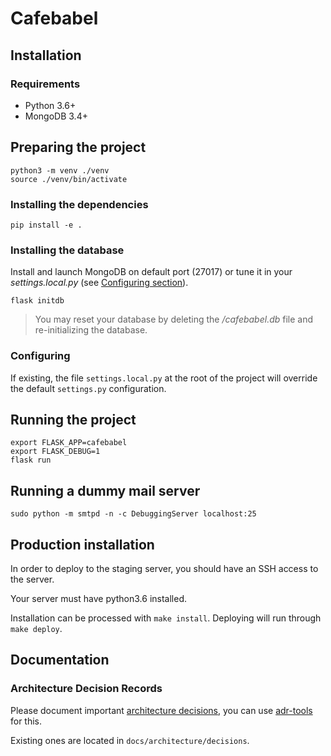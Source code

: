# Cafebabel


## Installation


### Requirements

- Python 3.6+
- MongoDB 3.4+


## Preparing the project

```
python3 -m venv ./venv
source ./venv/bin/activate
```

### Installing the dependencies

```
pip install -e .
```

### Installing the database

Install and launch MongoDB on default port (27017) or tune it in your
_settings.local.py_ (see [Configuring section](#Configuring)).

```
flask initdb
```

> You may reset your database by deleting the _/cafebabel.db_ file and
re-initializing the database.

### Configuring

If existing, the file `settings.local.py` at the root of the project will
override the default `settings.py` configuration.


## Running the project

```
export FLASK_APP=cafebabel
export FLASK_DEBUG=1
flask run
```


## Running a dummy mail server

```
sudo python -m smtpd -n -c DebuggingServer localhost:25
```


## Production installation

In order to deploy to the staging server, you should have an SSH access
to the server.

Your server must have python3.6 installed.

Installation can be processed with `make install`.
Deploying will run through `make deploy`.


## Documentation

### Architecture Decision Records

Please document important
[architecture decisions](http://thinkrelevance.com/blog/2011/11/15/documenting-architecture-decisions),
you can use [adr-tools](https://github.com/npryce/adr-tools) for this.

Existing ones are located in `docs/architecture/decisions`.
